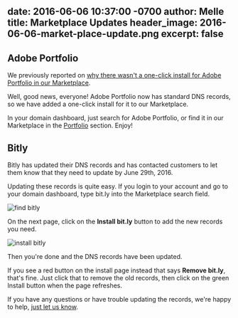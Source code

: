 date: 2016-06-06 10:37:00 -0700
author: Melle
title: Marketplace Updates
header_image: 2016-06-06-market-place-update.png
excerpt: false
----

## Adobe Portfolio

We previously reported on [why there wasn't a one-click install for Adobe Portfolio in our Marketplace](https://iwantmyname.com/blog/2016/05/one-click.html).

Well, good news, everyone! Adobe Portfolio now has standard DNS records, so we have added a one-click install for it to our Marketplace. 

In your domain dashboard, just search for Adobe Portfolio, or find it in our Marketplace in the [Portfolio](https://iwantmyname.com/dashboard/apps/portfolio-hosting/) section. Enjoy!

## Bitly

Bitly has updated their DNS records and has contacted customers to let them know that they need to update by June 29th, 2016. 

Updating these records is quite easy. If you login to your account and go to your domain dashboard, type bit.ly into the Marketplace search field.

![find bitly](http://iwmn.me/19Pwy/envt6DcP+)

On the next page, click on the **Install bit.ly** button to add the new records you need.

![install bitly](http://iwmn.me/bB3T/5wF8J8fY+)

Then you're done and the DNS records have been updated.

If you see a red button on the install page instead that says **Remove bit.ly**, that's fine. Just click that to remove the old records, then click on the green Install button when the page refreshes.

If you have any questions or have trouble updating the records, we're happy to help, [just let us know](https://iwantmyname.com/support).
